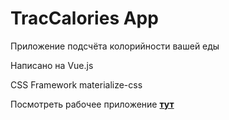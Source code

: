 <h1>TracCalories App</h1>

<p>Приложение подсчёта колорийности вашей еды</p>
<p>Написано на Vue.js</p>
<p>CSS Framework materialize-css</p>
<p>Посмотреть рабочее приложение <strong><a href="https://tracalories.herokuapp.com/">тут</a></strong></p>